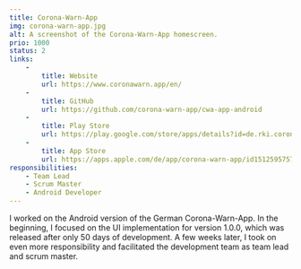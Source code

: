 ```yaml
---
title: Corona-Warn-App
img: corona-warn-app.jpg
alt: A screenshot of the Corona-Warn-App homescreen.
prio: 1000
status: 2
links:
    -
        title: Website
        url: https://www.coronawarn.app/en/
    -
        title: GitHub
        url: https://github.com/corona-warn-app/cwa-app-android
    -
        title: Play Store
        url: https://play.google.com/store/apps/details?id=de.rki.coronawarnapp
    -
        title: App Store
        url: https://apps.apple.com/de/app/corona-warn-app/id1512595757
responsibilities: 
    - Team Lead
    - Scrum Master
    - Android Developer
---
```


I worked on the Android version of the German Corona-Warn-App. In the beginning, I focused on the UI implementation for version 1.0.0, which was released after only 50 days of development. A few weeks later, I took on even more responsibility and facilitated the development team as team lead and scrum master.

